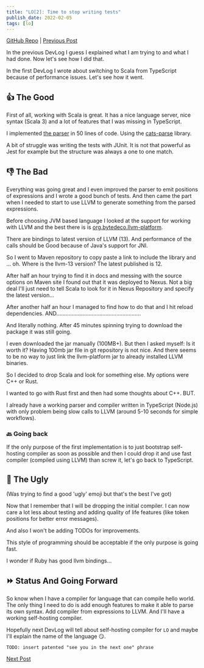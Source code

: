 ```yaml
---
title: "LO[2]: Time to stop writing tests"
publish_date: 2022-02-05
tags: [lo]
---
```


[GitHub Repo](https://github.com/glebbash/LO) |
[Previous Post](./devlog-0)

In the previous DevLog I guess I explained what I am trying to and what I had
done. Now let's see how I did that.

In the first DevLog I wrote about switching to Scala from TypeScript because of
performance issues. Let's see how it went.

## 👍 The Good

First of all, working with Scala is great. It has a nice language server, nice
syntax (Scala 3) and a lot of features that I was missing in TypeScript.

I implemented
[the parser](https://github.com/glebbash/LO/blob/refactor-scala/src/main/scala/Parser.scala)
in 50 lines of code. Using the
[cats-parse](https://github.com/typelevel/cats-parse) library.

A bit of struggle was writing the tests with JUnit. It is not that powerful as
Jest for example but the structure was always a one to one match.

## 👎 The Bad

Everything was going great and I even improved the parser to emit positions of
expressions and I wrote a good bunch of tests. And then came the part when I
needed to start to use LLVM to generate something from the parsed expressions.

Before choosing JVM based language I looked at the support for working with LLVM
and the best there is is
[org.bytedeco.llvm-platform](https://github.com/bytedeco/javacpp-presets/tree/master/llvm).

There are bindings to latest version of LLVM (13). And performance of the calls
should be Good because of Java's support for JNI.

So I went to Maven repository to copy paste a link to include the library and
... oh. Where is the llvm-13 version? The latest published is 12.

After half an hour trying to find it in docs and messing with the source options
on Maven site I found out that it was deployed to Nexus. Not a big deal I'll
just need to tell Scala to look for it in Nexus Repository and specify the
latest version...

After another half an hour I managed to find how to do that and I hit reload
dependencies. AND.......................................................

And literally nothing. After 45 minutes spinning trying to download the package
it was still going.

I even downloaded the jar manually (100MB+). But then I asked myself: Is it
worth it? Having 100mb jar file in git repository is not nice. And there seems
to be no way to just link the llvm-platform jar to already installed LLVM
binaries.

So I decided to drop Scala and look for something else. My options were C++ or
Rust.

I wanted to go with Rust first and then had some thoughts about C++. BUT.

I already have a working parser and compiler written in TypeScript (Node.js)
with only problem being slow calls to LLVM (around 5-10 seconds for simple
workflows).

### 🔙 Going back

If the only purpose of the first implementation is to just bootstrap
self-hosting compiler as soon as possible and then I could drop it and use fast
compiler (compiled using LLVM) than screw it, let's go back to TypeScript.

## 🥸 The Ugly

(Was trying to find a good 'ugly' emoji but that's the best I've got)

Now that I remember that I will be dropping the initial compiler. I can now care
a lot less about testing and adding quality of life features (like token
positions for better error messages).

And also I won't be adding TODOs for improvements.

This style of programming should be acceptable if the only purpose is going
fast.

I wonder if Ruby has good llvm bindings...

## ⏩ Status And Going Forward

So know when I have a compiler for language that can compile hello world. The
only thing I need to do is add enough features to make it able to parse its own
syntax. Add compiler from expressions to LLVM. And I'll have a working
self-hosting compiler.

Hopefully next DevLog will tell about self-hosting compiler for `LO` and
maybe I'll explain the name of the language 😏.

`TODO: insert patented "see you in the next one" phrase`

[Next Post](./devlog-3)
